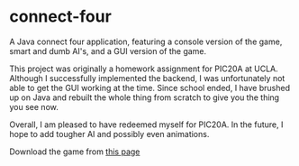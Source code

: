 # connect-four

A Java connect four application, featuring a console version of the game, smart and dumb AI's, and a GUI version of the game.

This project was originally a homework assignment for PIC20A at UCLA. Although I successfully implemented the backend, I was unfortunately not able to get the GUI working at the time. Since school ended, I have brushed up on Java and rebuilt the whole thing from scratch to give you the thing you see now.

Overall, I am pleased to have redeemed myself for PIC20A. In the future, I hope to add tougher AI and possibly even animations.

Download the game from [this page](https://github.com/dair68/connect-four/releases)
